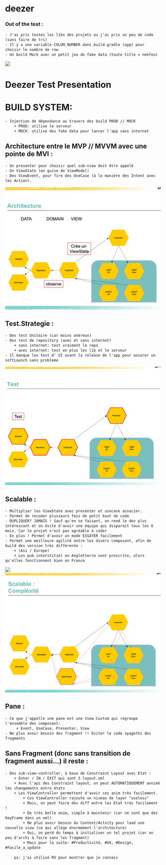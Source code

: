 # deezer

### Out of the test :
    - J'ai pris toutes les libs des projets ou j'ai pris un peu de code (sans faire de tri)
    - Il y a une variable COLUM_NUMBER dans build.gradle (app) pour choisir le nombre de row
    - Un build Mock avec un petit jeu de fake data (toute title = nekfeu)

![](DOC/deezer_gif.gif?=400x200  )

# Deezer Test Presentation

# BUILD SYSTEM:
    - Injection de dépendance au travers des build PROD // MOCK
        + PROD: utilise le serveur
        + MOCK: utilise des fake data pour lancer l'app sans internet

## Architecture entre le MVP // MVVM avec une pointe de MVI :

    - Un presenter pour choisir quel sub-view doit être appelé
    - Un ViewState (en guise de ViewModel)
    - Des ViewEvent, pour fire des UseCase (à la manière des Intent avec les Action).
![](DOC/architecture.png?=400x200 )

## Test.Strategie :
    - Des test Unitaire (car moins onéreux)
    - Des test de repository (avec et sans internet)
        + sans internet: test vraiment le repo
        + avec internet: test en plus les lib et le serveur
    - Il manque les test d' UI avant la release de l'app pour assurer un softLaunch sans probleme
![](DOC/test.png?=400x200 )


## Scalable :
    - Multiplier les ViewState avec presenter et usecase associer.
    - Permet de recoder plusieurs fois de petit bout de code
    - DUPLIQUER? JAMAIS ! Sauf qu'en se faisant, on rend le dev plus intéressant et on évite d'avoir une équipe qui disparait tous les 6 mois. Car le projet n'est pas agréable à coder
    - En plus ! Permet d'avoir un mode ESSAYER facilement
    - Permet une meilleure agilité entre les divers composant, afin de build des version très différente :
        + (Asi / Europe)
        + Les pub interstitiel en Angletterre sont proscrite, alors qu'elles fonctionnent bien en France
![](DOC/compicados.png?=400x200 )
![](DOC/complexity.png?=400x200 )


## Pane :
    - Ce que j'appelle une pane est une View Custom qui regroupe l'ensemble des composant:
         + Event, UseCase, Presenter, View
    - Ne plus avoir besoin des fragment !! Eviter le code spagethi des fragments

## Sans Fragment (donc sans transition de fragment aussi...) il reste :
    - Des sub-view-controller, à base de Constraint Layout avec Etat :
        + Enter / IN / EXIT qui sont 3 layout.xml
        + Avec l'api des Constraint layout, on peut AUTOMATIQUEMENT annimé les changements entre états
        + Les ViewController permettent d'avoir ces anim très facilement.
            + Ces ViewController rajoute un niveau de layer "useless"
            + Mais, on peut faire des diff entre les Etat très facilement !
            + De très belle anim, simple à maintenir (car ne sont que des KeyFrame dans un xml)
            + Ne plus avoir besoin du Context/Actvity pour load une nouvelle view (ce qui allège énormement l'architecture)
            + Oui, on perd du temps à initialiser un tel projet (car un peu d'archi à faire sans les fragment)
            + Mais pour la suite: #Productivité, #UX, #Design, #Facile_a_update

        ps: j'ai utilisé RX pour montrer que je connais

